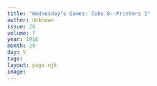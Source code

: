 ```yaml
---
title: "Wednesday’s Games: Cubs 8--Printers 1"
author: Unknown
issue: 26
volume: 7
year: 1916
month: 29
day: V
tags:
layout: page.njk
image:
---
```





